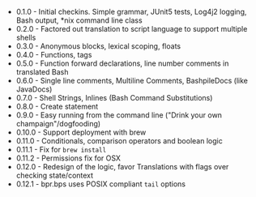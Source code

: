* 0.1.0 - Initial checkins.  Simple grammar, JUnit5 tests, Log4j2 logging, Bash output, *nix command line class
* 0.2.0 - Factored out translation to script language to support multiple shells
* 0.3.0 - Anonymous blocks, lexical scoping, floats
* 0.4.0 - Functions, tags
* 0.5.0 - Function forward declarations, line number comments in translated Bash
* 0.6.0 - Single line comments, Multiline Comments, BashpileDocs (like JavaDocs)
* 0.7.0 - Shell Strings, Inlines (Bash Command Substitutions)
* 0.8.0 - Create statement
* 0.9.0 - Easy running from the command line ("Drink your own champaign"/dogfooding)
* 0.10.0 - Support deployment with brew
* 0.11.0 - Conditionals, comparison operators and boolean logic
* 0.11.1 - Fix for `brew install`
* 0.11.2 - Permissions fix for OSX
* 0.12.0 - Redesign of the logic, favor Translations with flags over checking state/context
* 0.12.1 - bpr.bps uses POSIX compliant `tail` options
